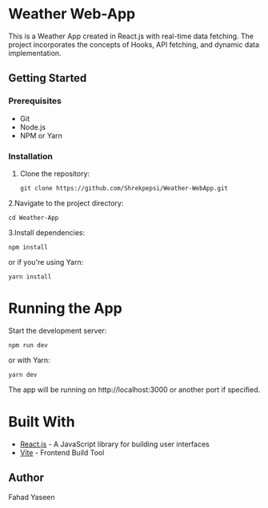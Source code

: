 # Weather Web-App

This is a Weather App created in React.js with real-time data fetching. The project incorporates the concepts of Hooks, API fetching, and dynamic data implementation.

## Getting Started

### Prerequisites

- Git
- Node.js
- NPM or Yarn

### Installation
1. Clone the repository:

       git clone https://github.com/Shrekpepsi/Weather-WebApp.git
   
2.Navigate to the project directory:

    cd Weather-App

3.Install dependencies:

    npm install
    
or if you're using Yarn:
    
    yarn install
    
# Running the App

Start the development server:

    npm run dev

 or with Yarn:

    yarn dev

The app will be running on http://localhost:3000 or another port if specified.

# Built With
<ul>
  <li><a href="https://reactjs.org/" target="_blank">React.js</a> - A JavaScript library for building user interfaces</li>
  <li><a href="https://vitejs.dev/" target="_blank">Vite</a> - Frontend Build Tool</li>
</ul>


## Author

Fahad Yaseen
